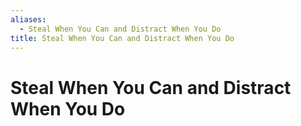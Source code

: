 ```yaml
---
aliases:
  - Steal When You Can and Distract When You Do
title: Steal When You Can and Distract When You Do
---
```


# Steal When You Can and Distract When You Do

